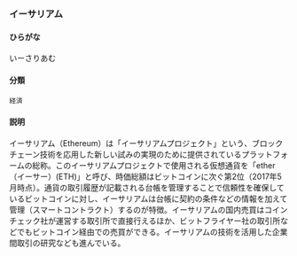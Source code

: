 <div style="display:none;">

## [あ行](securities-terms?id=あ行)

</div>

### イーサリアム

#### ひらがな

いーさりあむ

#### 分類

`経済`

#### 説明

イーサリアム（Ethereum）は「イーサリアムプロジェクト」という、ブロックチェーン技術を応用した新しい試みの実現のために提供されているプラットフォームの総称。このイーサリアムプロジェクトで使用される仮想通貨を「ether（イーサー）(ETH)」と呼び、時価総額はビットコインに次ぐ第2位（2017年5月時点）。通貨の取引履歴が記載される台帳を管理することで信頼性を確保しているビットコインに対し、イーサリアムは台帳に契約の条件などの情報を加えて管理（スマートコントラクト）するのが特徴。イーサリアムの国内売買はコインチェック社が運営する取引所で直接行えるほか、ビットフライヤー社の取引所などでもビットコイン経由での売買ができる。イーサリアムの技術を活用した企業間取引の研究なども進んでいる。

<div style="display:none;">

## [か行](securities-terms?id=か行)
## [さ行](securities-terms?id=さ行)
## [た行](securities-terms?id=た行)
## [な行](securities-terms?id=な行)
## [は行](securities-terms?id=は行)
## [ま行](securities-terms?id=ま行)
## [や行](securities-terms?id=や行)
## [ら行](securities-terms?id=ら行)
## [わ行](securities-terms?id=わ行)
## [英数字・記号](securities-terms?id=英数字・記号)

</div>

